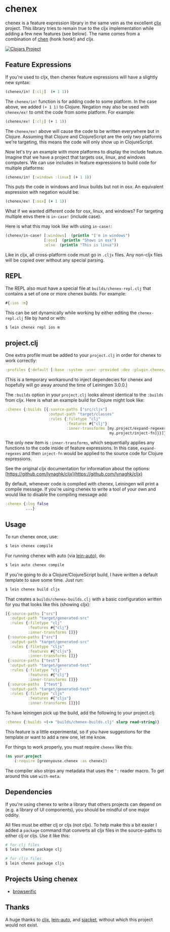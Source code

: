 # chenex

chenex is a feature expression library in the same vein as the excellent
[cljx](https://github.com/lynaghk/cljx) project. This library tries to
remain true to the cljx implementation while adding a few new features
(see below). The name comes from a combination of
[chen](http://i1.kym-cdn.com/photos/images/original/000/658/650/820.gif)
(honk honk!) and cljx. 

[![Clojars Project](http://clojars.org/com.greenyouse/chenex/latest-version.svg)](http://clojars.org/com.greenyouse/chenex)

## Feature Expressions 

If you're used to cljx, then chenex feature expressions will have a
slightly new syntax:

```clj
(chenex/in! [:clj]  (+ 1 1))
```

The `chenex/in!` function is for adding code to some platform. In
the case above, we added `(+ 1 1)` to Clojure. Negation may also be used
with `chenex/ex!` to omit the code from some platform. For example:

```clj
(chenex/ex! [:clj] (+ 1 1))
```

The `chenex/ex!` above will cause the code to be written everywhere but in
Clojure.  Assuming that Clojure and ClojureScript are the only two
platforms we're targeting, this means the code will only show up in 
ClojureScript.


Now let's try an example with more platforms to display the include
feature. Imagine that we have a project that targets osx, linux, and
windows computers. We can use includes in feature expressions to build
code for multiple platforms:

```clj
(chenex/in! [:windows :linux] (+ 1 1))
```

This puts the code in windows and linux builds but not in osx. An
equivalent expression with negation would be:

```clj
(chenex/ex! [:osx] (+ 1 1))
```

What if we wanted different code for osx, linux, and windows? For
targeting multiple envs there is `in-case!` (include case).

Here is what this may look like with using `in-case!`:

```clj
(chenex/in-case! [:windows]  (println "I'm in windows") 
                 [:osx]  (println "Shows in osx") 
                 :else  (println "This is linux"))
```

Like in cljx, all cross-platform code must go in `.cljx` files. Any
non-cljx files will be copied over without any special parsing.

## REPL

The REPL also must have a special file at `builds/chenex-repl.clj`
that contains a set of one or more chenex builds. For example:

```clj
#{:ios :m}
```

This can be set dynamically while working by either editing the
`chenex-repl.clj` file by hand or with:

```sh
$ lein chenex repl ios m
```

## project.clj

One extra profile must be added to your `project.clj` in order for
chenex to work correctly:

```clj
:profiles {:default [:base :system :user :provided :dev :plugin.chenex/default]}
```

(This is a temporary workaround to inject dependecies for chenex and
hopefully will go away around the time of Leiningen 3.0.0.)

The `:builds` option in your `project.clj` looks almost identical to the
`:builds` from cljx. Here is what an example build for Clojure might
look like:

```clj 
:chenex {:builds [{:source-paths ["src/cljx"]
                   :output-path "target/classes"
                   :rules {:filetype "clj"
                           :features #{"clj"}
                           :inner-transforms [my.project/expand-regexes
                                              my.project/inject-fn]}}]}
```

The only new item is `:inner-transforms`, which sequentially applies any
functions to the code inside of feature expressions. In this case,
`expand-regexes` and then `inject-fn` would be applied to the source
code for Clojure expressions. 

See the original cljx documentation for information about the options:
[https://github.com/lynaghk/cljx](https://github.com/lynaghk/cljx)

By default, whenever code is compiled with chenex, Leiningen will print
a compile message. If you're using chenex to write a tool of your own
and would like to disable the compiling message add:

```clj
:chenex {:log false
         ...}
```

## Usage

To run chenex once, use:

```sh
$ lein chenex compile
```

For running chenex with auto (via
[lein-auto](https://github.com/weavejester/lein-auto)), do: 

```sh
$ lein auto chenex compile
```

If you're going to do a Clojure/ClojureScript build, I have written a
default template to save some time. Just run:

```sh
$ lein chenex build cljx 
```

That creates a `builds/chenex-builds.clj` with a basic configuration
written for you that looks like this (showing cljx):

```clj
[{:source-paths ["src"]
  :output-path "target/generated-src"
  :rules {:filetype "clj"
          :features #{"clj"}
          :inner-transforms []}}
 {:source-paths ["src"]
  :output-path "target/generated-src"
  :rules {:filetype "cljs"
          :features #{"cljs"}
          :inner-transforms []}}
 {:source-paths ["test"]
  :output-path "target/generated-test"
  :rules {:filetype "clj"
          :features #{"clj"}
          :inner-transforms []}}
 {:source-paths  ["test"]
  :output-path "target/generated-test"
  :rules {:filetype "cljs"
          :features #{"cljs"}
          :inner-transforms []}}]
```

To have leiningen pick up the build, add the following to your
project.clj:

```clj
:chenex {:builds ~(-> "builds/chenex-builds.clj" slurp read-string)}
```

This feature is a little experimental, so if you have suggestions for
the template or want to add a new one, let me know.


For things to work properly, you must require `chenex` like this:

```clj
(ns your.project
    (:require [greenyouse.chenex :as chenex])
```

The compiler also strips any metadata that uses the `^:` reader
macro. To get around this use `with-meta`.

## Dependencies 

If you're using chenex to write a library that others projects can
depend on (e.g. a library of UI components), you should be mindful of
one major oddity.  

All files must be either clj or cljs (not cljx). To help make this a
bit easier I added a `package` command that converts all cljx files in
the source-paths to either clj or cljs. Use it like this:

```sh
# for clj files
$ lein chenex package clj   

# for cljs files
$ lein chenex package cljs
```

## Projects Using chenex

* [browserific](https://github.com/greenyouse/browserific)

## Thanks

A huge thanks to [cljx](https://github.com/lynaghk/cljx),
[lein-auto](https://github.com/weavejester/lein-auto), and
[sjacket](https://github.com/cgrand/sjacket), without which this project
would not exist. 
